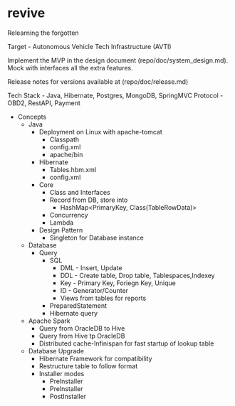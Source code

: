 # revive
 Relearning the forgotten

Target - Autonomous Vehicle Tech Infrastructure (AVTI)

Implement the MVP in the design document (repo/doc/system_design.md). Mock with interfaces all the extra features.

Release notes for versions available at (repo/doc/release.md)

Tech Stack - Java, Hibernate, Postgres, MongoDB, SpringMVC
Protocol - OBD2, RestAPI, Payment

* Concepts
  * Java
    * Deployment on Linux with apache-tomcat
      * Classpath
      * config.xml
      * apache/bin
    * Hibernate
      * Tables.hbm.xml
      * config.xml
    * Core
      * Class and Interfaces
      * Record from DB, store into
        * HashMap<PrimaryKey, Class(TableRowData)>
      * Concurrency
      * Lambda
    * Design Pattern
      * Singleton for Database instance
  * Database
    * Query
      * SQL
        * DML - Insert, Update
        * DDL - Create table, Drop table, Tablespaces,Indexey
        * Key - Primary Key, Foriegn Key, Unique
        * ID - Generator/Counter
        * Views from tables for reports
      * PreparedStatement
      * Hibernate query
  * Apache Spark
    * Query from OracleDB to Hive
    * Query from Hive tp OracleDB
    * Distributed cache-Infinispan for fast startup of lookup table
  * Database Upgrade
    * Hibernate Framework for compatibility
    * Restructure table to follow format
    * Installer modes
      * PreInstaller
      * PreInstaller
      * PostInstaller
